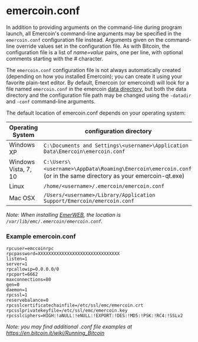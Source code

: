 # emercoin.conf

In addition to providing arguments on the command-line during program launch, all Emercoin's command-line arguments may be specified in the `emercoin.conf` configuration file instead. Arguments given on the command-line override values set in the configuration file. As with Bitcoin, the configuration file is a list of _name=value_ pairs, one per line, with optional comments starting with the _#_ character.

The `emercoin.conf` configuration file is not always automatically created (depending on how you installed Emercoin); you can create it using your favorite plain-text editor. By default, Emercoin (or emercoind) will look for a file named `emercoin.conf` in the emercoin <a target="_blank" rel="nofollow" href="https://en.bitcoin.it/wiki/Data\_directory">data directory</a>, but both the data directory and the configuration file path may be changed using the `-datadir` and `-conf` command-line arguments.

The default location of emercoin.conf depends on your operating system:

<div class="boxOverflow">

|Operating System         |configuration directory|
|-------------------------|--------------------|
|Windows XP				        |`C:\Documents and Settings\<username>\Application Data\Emercoin\emercoin.conf`|
|Windows Vista, 7, 10	    |`C:\Users\<username>\AppData\Roaming\Emercoin\emercoin.conf`, (or in the same directory as your emercoin-qt.exe)|
|Linux                	  |`/home/<username>/.emercoin/emercoin.conf`|
|Mac OSX                	|`/Users/<username>/Library/Application Support/Emercoin/emercoin.conf`|

</div>

_Note: When installing [EmerWEB](/en/install-software/core-wallets/emerweb-wallet.md), the location is `/var/lib/emc/.emercoin/emercoin.conf`._

### Example emercoin.conf
```text
rpcuser=emccoinrpc
rpcpassword=XXXXXXXXXXXXXXXXXXXXXXXXXXXXXXX
listen=1
server=1
rpcallowip=0.0.0.0/0
rpcport=6662
maxconnections=80
gen=0
daemon=1
rpcssl=1
reservebalance=0
rpcsslcertificatechainfile=/etc/ssl/emc/emercoin.crt
rpcsslprivatekeyfile=/etc/ssl/emc/emercoin.key
rpcsslciphers=HIGH:!aNULL:!eNULL:!EXPORT:!DES:!MD5:!PSK:!RC4:!SSLv2
```

_Note: you may find additional .conf file examples at <a target="_blank" rel="nofollow" href="https://en.bitcoin.it/wiki/Running_Bitcoin">https://en.bitcoin.it/wiki/Running_Bitcoin</a>_


